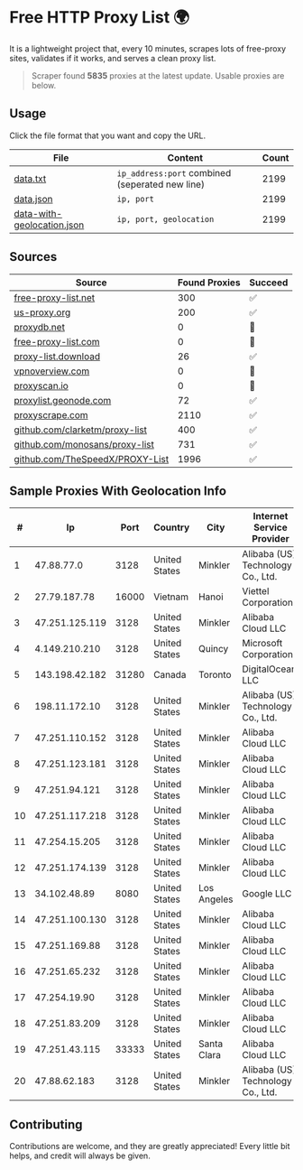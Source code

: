 
# Free HTTP Proxy List 🌍

It is a lightweight project that, every 10 minutes, scrapes lots of free-proxy sites, validates if it works, and serves a clean proxy list.


> Scraper found **5835** proxies at the latest update. Usable proxies are below.

## Usage

Click the file format that you want and copy the URL.


|File|Content|Count|
|----|-------|-----|
|[data.txt](https://raw.githubusercontent.com/themiralay/Proxy-List-World/master/data.txt)|`ip_address:port` combined (seperated new line)|2199|
|[data.json](https://raw.githubusercontent.com/themiralay/Proxy-List-World/master/data.json)|`ip, port`|2199|
|[data-with-geolocation.json](https://raw.githubusercontent.com/themiralay/Proxy-List-World/master/data-with-geolocation.json)|`ip, port, geolocation`|2199|

## Sources

|Source|Found Proxies|Succeed|
|------|-------------|-------|
|[free-proxy-list.net](https://free-proxy-list.net)|300|✅|
|[us-proxy.org](https://www.us-proxy.org)|200|✅|
|[proxydb.net](http://proxydb.net)|0|🚫|
|[free-proxy-list.com](https://free-proxy-list.com/?page=&port=&type%5B%5D=http&type%5B%5D=https&up_time=0&search=Search)|0|🚫|
|[proxy-list.download](https://www.proxy-list.download/HTTP)|26|✅|
|[vpnoverview.com](https://vpnoverview.com/privacy/anonymous-browsing/free-proxy-servers)|0|🚫|
|[proxyscan.io](https://www.proxyscan.io)|0|🚫|
|[proxylist.geonode.com](https://proxylist.geonode.com/api/proxy-list?limit=300&page=1&sort_by=lastChecked&sort_type=desc&protocols=http,https)|72|✅|
|[proxyscrape.com](https://api.proxyscrape.com/v2/?request=displayproxies&protocol=http&timeout=10000&country=all&ssl=all&anonymity=all)|2110|✅|
|[github.com/clarketm/proxy-list](https://raw.githubusercontent.com/clarketm/proxy-list/master/proxy-list-raw.txt)|400|✅|
|[github.com/monosans/proxy-list](https://raw.githubusercontent.com/monosans/proxy-list/main/proxies/http.txt)|731|✅|
|[github.com/TheSpeedX/PROXY-List](https://raw.githubusercontent.com/TheSpeedX/PROXY-List/master/http.txt)|1996|✅|


## Sample Proxies With Geolocation Info

|#|Ip|Port|Country|City|Internet Service Provider|
|-|--|----|-------|----|-------------------------|
|1|47.88.77.0|3128|United States|Minkler|Alibaba (US) Technology Co., Ltd.|
|2|27.79.187.78|16000|Vietnam|Hanoi|Viettel Corporation|
|3|47.251.125.119|3128|United States|Minkler|Alibaba Cloud LLC|
|4|4.149.210.210|3128|United States|Quincy|Microsoft Corporation|
|5|143.198.42.182|31280|Canada|Toronto|DigitalOcean, LLC|
|6|198.11.172.10|3128|United States|Minkler|Alibaba (US) Technology Co., Ltd.|
|7|47.251.110.152|3128|United States|Minkler|Alibaba Cloud LLC|
|8|47.251.123.181|3128|United States|Minkler|Alibaba Cloud LLC|
|9|47.251.94.121|3128|United States|Minkler|Alibaba Cloud LLC|
|10|47.251.117.218|3128|United States|Minkler|Alibaba Cloud LLC|
|11|47.254.15.205|3128|United States|Minkler|Alibaba Cloud LLC|
|12|47.251.174.139|3128|United States|Minkler|Alibaba Cloud LLC|
|13|34.102.48.89|8080|United States|Los Angeles|Google LLC|
|14|47.251.100.130|3128|United States|Minkler|Alibaba Cloud LLC|
|15|47.251.169.88|3128|United States|Minkler|Alibaba Cloud LLC|
|16|47.251.65.232|3128|United States|Minkler|Alibaba Cloud LLC|
|17|47.254.19.90|3128|United States|Minkler|Alibaba Cloud LLC|
|18|47.251.83.209|3128|United States|Minkler|Alibaba Cloud LLC|
|19|47.251.43.115|33333|United States|Santa Clara|Alibaba Cloud LLC|
|20|47.88.62.183|3128|United States|Minkler|Alibaba (US) Technology Co., Ltd.|



## Contributing

Contributions are welcome, and they are greatly appreciated! Every
little bit helps, and credit will always be given.

